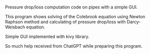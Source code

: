  Pressure drop/loss computation code on pipes with a simple GUI. 
 
 This program shows solving of the Colebrook equation using Newton Raphson method and calculating of pressure drop/loss with Darcy-Weisbach equation.
 
 Simple GUI implemented with kivy library.
 
 So much help received from ChatGPT while preparing this program. 
